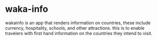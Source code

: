 # waka-info
wakainfo is an app that renders information on countries, these include currency, hospitality, schools, and other attractions. this is to enable travelers with first hand information on the countries they intend to visit.
